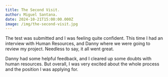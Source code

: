 ```yaml
---
title: The Second Visit.
author: Miguel Santana.
date: 2024-10-21T15:00:00.000Z
image: /img/the-second-visit.jpg
---
```

The test was submitted and I was feeling quite confident. This time I had an interview with Human Resources, and Danny where we were going to review my project. Needless to say, it all went great.

Danny had some helpful feedback, and I cleared up some doubts with human resources. But overall, I was very excited about the whole process and the position I was applying for.
